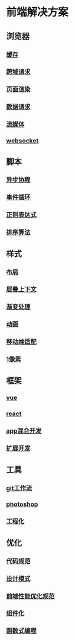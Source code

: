 # 前端解决方案

## 浏览器
### [缓存](browser-cache/index.md)
### [跨域请求](cross-domain/index.md)
### [页面渲染](rendering/index.md)
### [数据请求](requests/index.md)
### [流媒体](stream-media/index.md)
### [websocket](websocket/index.md)

## 脚本
### [异步协程](coroutine/index.md)
### [事件循环](event-loop/index.md)
### [正则表达式](regexp/index.md)
### [排序算法](sorting-algorithms/index.md)

## 样式
### [布局](layout/index.md)
### [层叠上下文](stacking-context/index.md)
### [渐变处理](gradient/index.md)
### [动画](motions/index.md)
### [移动端适配](mobile-adapt/index.md)
### [1像素](1px/index.md)

## 框架
### [vue](vue/index.md)
### [react](react/index.md)
### [app混合开发](hybrid/index.md)
### [扩展开发](extensions/index.md)

## 工具
### [git工作流](gitflow/index.md)
### [photoshop](photoshop/index.md)
### [工程化](engineering/index.md)

## 优化
### [代码规范](code-standards/index.md)
### [设计模式](design-patterns/index.md)
### [前端性能优化规范](performance-optimization/index.md)
### [组件化](modularity/index.md)
### [函数式编程](functional-programming/index.md)



